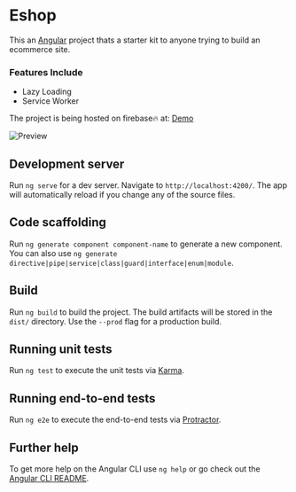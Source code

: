 # Eshop
This an [Angular](https://angular.io) project thats a starter kit to anyone trying to build an ecommerce site.

### Features Include
* Lazy Loading
* Service Worker

The project is being hosted on firebase🔥 at: [Demo](https://skygarden-857d6.firebaseapp.com/)

![Preview](https://user-images.githubusercontent.com/17265995/59413597-8c664900-8dc8-11e9-8ac6-2f4dbaa1f9ab.png)

## Development server

Run `ng serve` for a dev server. Navigate to `http://localhost:4200/`. The app will automatically reload if you change any of the source files.

## Code scaffolding

Run `ng generate component component-name` to generate a new component. You can also use `ng generate directive|pipe|service|class|guard|interface|enum|module`.

## Build

Run `ng build` to build the project. The build artifacts will be stored in the `dist/` directory. Use the `--prod` flag for a production build.

## Running unit tests

Run `ng test` to execute the unit tests via [Karma](https://karma-runner.github.io).

## Running end-to-end tests

Run `ng e2e` to execute the end-to-end tests via [Protractor](http://www.protractortest.org/).

## Further help

To get more help on the Angular CLI use `ng help` or go check out the [Angular CLI README](https://github.com/angular/angular-cli/blob/master/README.md).
